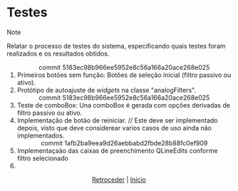 # Testes

>[!NOTE]
> Relatar o processo de testes do sistema, especificando quais testes foram 
> realizados e os resultados obtidos.

<ol>
	<div align="center">commit 5183ec98b966ee5952e8c56a166a20ace268e025</div>
	<li>	Primeiros botões sem função: Botões de seleção inicial (filtro passivo ou ativo).</li>
	<li>	Protótipo de autoajuste de <I>widgets</I> na classe "analogFilters".</li>
	<div align="center">commit 5183ec98b966ee5952e8c56a166a20ace268e025</div>
	<li>	Teste de comboBox: Una comboBox é gerada com opções derivadas de filtro passivo ou ativo.</li>
	<li>	Implementação de botão de reiniciar. // Este deve ser implementado depois, visto que deve considerear varios casos de uso
	ainda não implementados.</li>
	<div align="center">commit 1afb2ba9eea9d26aebbabd2fbde28b88fc0ef909</div>
	<li>	Implementaçaão das caixas de preenchimento QLineEdits conforme filtro selecionado</li>
	<li>	</li>
</ol>

<div align="center">

[Retroceder](implementacao.md) | [Início](README.md)

</div>